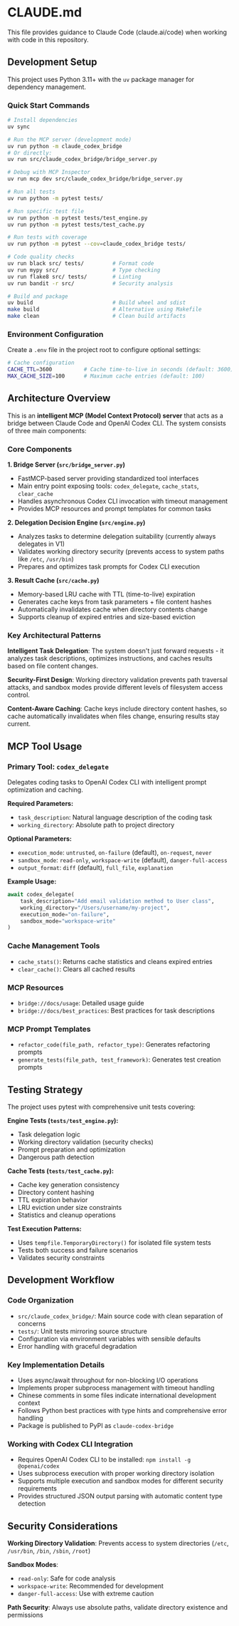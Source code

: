 # CLAUDE.md

This file provides guidance to Claude Code (claude.ai/code) when working with code in this repository.

## Development Setup

This project uses Python 3.11+ with the `uv` package manager for dependency management.

### Quick Start Commands
```bash
# Install dependencies
uv sync

# Run the MCP server (development mode)
uv run python -m claude_codex_bridge
# Or directly:
uv run src/claude_codex_bridge/bridge_server.py

# Debug with MCP Inspector
uv run mcp dev src/claude_codex_bridge/bridge_server.py

# Run all tests
uv run python -m pytest tests/

# Run specific test file
uv run python -m pytest tests/test_engine.py
uv run python -m pytest tests/test_cache.py

# Run tests with coverage
uv run python -m pytest --cov=claude_codex_bridge tests/

# Code quality checks
uv run black src/ tests/         # Format code
uv run mypy src/                 # Type checking
uv run flake8 src/ tests/        # Linting
uv run bandit -r src/            # Security analysis

# Build and package
uv build                         # Build wheel and sdist
make build                       # Alternative using Makefile
make clean                       # Clean build artifacts
```

### Environment Configuration
Create a `.env` file in the project root to configure optional settings:
```bash
# Cache configuration
CACHE_TTL=3600          # Cache time-to-live in seconds (default: 3600)
MAX_CACHE_SIZE=100      # Maximum cache entries (default: 100)
```

## Architecture Overview

This is an **intelligent MCP (Model Context Protocol) server** that acts as a bridge between Claude Code and OpenAI Codex CLI. The system consists of three main components:

### Core Components

**1. Bridge Server (`src/bridge_server.py`)**
- FastMCP-based server providing standardized tool interfaces
- Main entry point exposing tools: `codex_delegate`, `cache_stats`, `clear_cache`
- Handles asynchronous Codex CLI invocation with timeout management
- Provides MCP resources and prompt templates for common tasks

**2. Delegation Decision Engine (`src/engine.py`)**
- Analyzes tasks to determine delegation suitability (currently always delegates in V1)
- Validates working directory security (prevents access to system paths like `/etc`, `/usr/bin`)
- Prepares and optimizes task prompts for Codex CLI execution

**3. Result Cache (`src/cache.py`)**
- Memory-based LRU cache with TTL (time-to-live) expiration
- Generates cache keys from task parameters + file content hashes
- Automatically invalidates cache when directory contents change
- Supports cleanup of expired entries and size-based eviction

### Key Architectural Patterns

**Intelligent Task Delegation**: The system doesn't just forward requests - it analyzes task descriptions, optimizes instructions, and caches results based on file content changes.

**Security-First Design**: Working directory validation prevents path traversal attacks, and sandbox modes provide different levels of filesystem access control.

**Content-Aware Caching**: Cache keys include directory content hashes, so cache automatically invalidates when files change, ensuring results stay current.

## MCP Tool Usage

### Primary Tool: `codex_delegate`
Delegates coding tasks to OpenAI Codex CLI with intelligent prompt optimization and caching.

**Required Parameters:**
- `task_description`: Natural language description of the coding task
- `working_directory`: Absolute path to project directory

**Optional Parameters:**
- `execution_mode`: `untrusted`, `on-failure` (default), `on-request`, `never`
- `sandbox_mode`: `read-only`, `workspace-write` (default), `danger-full-access`
- `output_format`: `diff` (default), `full_file`, `explanation`

**Example Usage:**
```python
await codex_delegate(
    task_description="Add email validation method to User class",
    working_directory="/Users/username/my-project",
    execution_mode="on-failure",
    sandbox_mode="workspace-write"
)
```

### Cache Management Tools
- `cache_stats()`: Returns cache statistics and cleans expired entries
- `clear_cache()`: Clears all cached results

### MCP Resources
- `bridge://docs/usage`: Detailed usage guide
- `bridge://docs/best_practices`: Best practices for task descriptions

### MCP Prompt Templates
- `refactor_code(file_path, refactor_type)`: Generates refactoring prompts
- `generate_tests(file_path, test_framework)`: Generates test creation prompts

## Testing Strategy

The project uses pytest with comprehensive unit tests covering:

**Engine Tests (`tests/test_engine.py`):**
- Task delegation logic
- Working directory validation (security checks)
- Prompt preparation and optimization
- Dangerous path detection

**Cache Tests (`tests/test_cache.py`):**
- Cache key generation consistency
- Directory content hashing
- TTL expiration behavior
- LRU eviction under size constraints
- Statistics and cleanup operations

**Test Execution Patterns:**
- Uses `tempfile.TemporaryDirectory()` for isolated file system tests
- Tests both success and failure scenarios
- Validates security constraints

## Development Workflow

### Code Organization
- `src/claude_codex_bridge/`: Main source code with clean separation of concerns
- `tests/`: Unit tests mirroring source structure
- Configuration via environment variables with sensible defaults
- Error handling with graceful degradation

### Key Implementation Details
- Uses async/await throughout for non-blocking I/O operations
- Implements proper subprocess management with timeout handling
- Chinese comments in some files indicate international development context
- Follows Python best practices with type hints and comprehensive error handling
- Package is published to PyPI as `claude-codex-bridge`

### Working with Codex CLI Integration
- Requires OpenAI Codex CLI to be installed: `npm install -g @openai/codex`
- Uses subprocess execution with proper working directory isolation
- Supports multiple execution and sandbox modes for different security requirements
- Provides structured JSON output parsing with automatic content type detection

## Security Considerations

**Working Directory Validation**: Prevents access to system directories (`/etc`, `/usr/bin`, `/bin`, `/sbin`, `/root`)

**Sandbox Modes**: 
- `read-only`: Safe for code analysis
- `workspace-write`: Recommended for development
- `danger-full-access`: Use with extreme caution

**Path Security**: Always use absolute paths, validate directory existence and permissions
